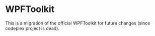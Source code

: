 WPFToolkit
==========

This is a migration of the official WPFToolkit for future changes (since codeplex project is dead).